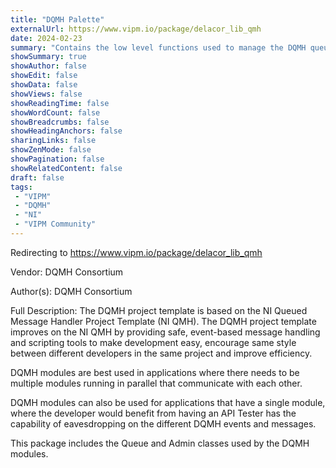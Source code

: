 ```yaml
---
title: "DQMH Palette"
externalUrl: https://www.vipm.io/package/delacor_lib_qmh
date: 2024-02-23
summary: "Contains the low level functions used to manage the DQMH queue and the Module Admin objects"
showSummary: true
showAuthor: false
showEdit: false
showData: false
showViews: false
showReadingTime: false
showWordCount: false
showBreadcrumbs: false
showHeadingAnchors: false
sharingLinks: false
showZenMode: false
showPagination: false
showRelatedContent: false
draft: false
tags:
 - "VIPM"
 - "DQMH"
 - "NI"
 - "VIPM Community"
---
```


Redirecting to https://www.vipm.io/package/delacor_lib_qmh

Vendor: DQMH Consortium

Author(s): DQMH Consortium
 
Full Description:
The DQMH project template is based on the NI Queued Message Handler Project Template (NI QMH). The DQMH project template improves on the NI QMH by providing safe, event-based message handling and scripting tools to make development easy, encourage same style between different developers in the same project and improve efficiency. 

DQMH modules are best used in applications where there needs to be multiple modules running in parallel that communicate with each other. 

DQMH modules can also be used for applications that have a single module, where the developer would benefit from having an API Tester has the capability of eavesdropping on the different DQMH events and messages.

This package includes the Queue and Admin classes used by the DQMH modules.